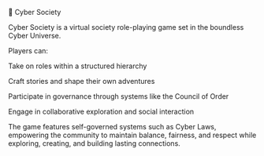 🌌 Cyber Society

Cyber Society is a virtual society role-playing game set in the boundless Cyber Universe.

Players can:

Take on roles within a structured hierarchy

Craft stories and shape their own adventures

Participate in governance through systems like the Council of Order

Engage in collaborative exploration and social interaction

The game features self-governed systems such as Cyber Laws, empowering the community to maintain balance, fairness, and respect while exploring, creating, and building lasting connections.
